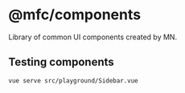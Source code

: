 # @mfc/components

Library of common UI components created by MN.

## Testing components
`vue serve src/playground/Sidebar.vue`
